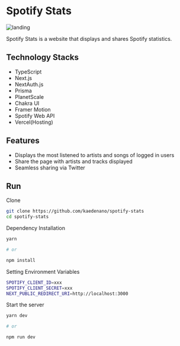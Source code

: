 # Spotify Stats
![landing](./images/landing.png)

Spotify Stats is a website that displays and shares Spotify statistics.

## Technology Stacks
- TypeScript
- Next.js
- NextAuth.js
- Prisma
- PlanetScale
- Chakra UI
- Framer Motion
- Spotify Web API
- Vercel(Hosting)

## Features
- Displays the most listened to artists and songs of logged in users
- Share the page with artists and tracks displayed
- Seamless sharing via Twitter

## Run
Clone
``` bash
git clone https://github.com/kaedenano/spotify-stats
cd spotify-stats
```

Dependency Installation

``` bash
yarn

# or

npm install
```

Setting Environment Variables
``` bash
SPOTIFY_CLIENT_ID=xxx
SPOTIFY_CLIENT_SECRET=xxx
NEXT_PUBLIC_REDIRECT_URI=http://localhost:3000
```


Start the server
``` bash
yarn dev

# or

npm run dev
```


